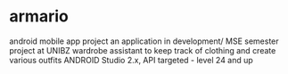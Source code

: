 # armario
android mobile app project
an application in development/ MSE semester project at UNIBZ
wardrobe assistant to keep track of clothing and create various outfits
ANDROID Studio 2.x, API targeted - level 24 and up
